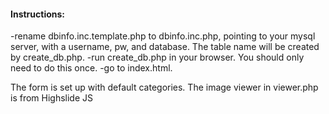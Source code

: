 
#### Instructions:  
-rename dbinfo.inc.template.php to dbinfo.inc.php, pointing to your mysql server, with a username, pw, and database.  The table name will be created by create_db.php.
-run create_db.php in your browser.  You should only need to do this once.
-go to index.html.

The form is set up with default categories.
The image viewer in viewer.php is from Highslide JS


